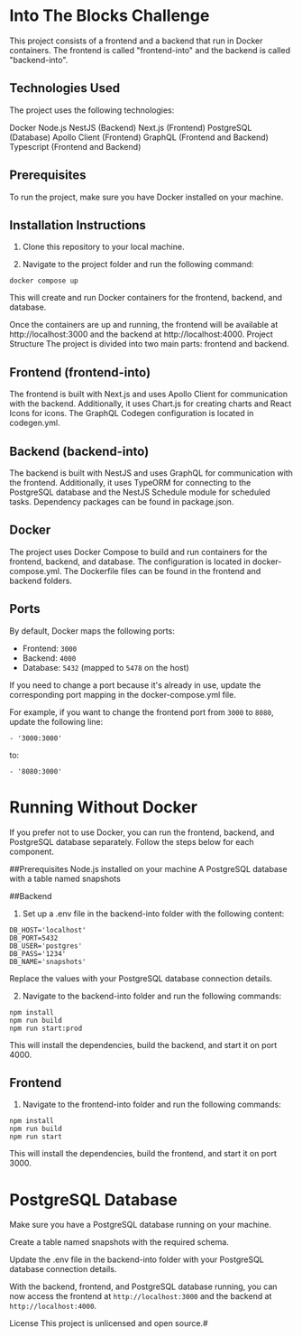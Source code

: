 # Into The Blocks Challenge
This project consists of a frontend and a backend that run in Docker containers. The frontend is called "frontend-into" and the backend is called "backend-into".

## Technologies Used
The project uses the following technologies:

Docker
Node.js
NestJS (Backend)
Next.js (Frontend)
PostgreSQL (Database)
Apollo Client (Frontend)
GraphQL (Frontend and Backend)
Typescript (Frontend and Backend)

## Prerequisites
To run the project, make sure you have Docker installed on your machine.

## Installation Instructions
   1. Clone this repository to your local machine.

   2. Navigate to the project folder and run the following command:

```
docker compose up
```
This will create and run Docker containers for the frontend, backend, and database.

Once the containers are up and running, the frontend will be available at http://localhost:3000 and the backend at http://localhost:4000.
Project Structure
The project is divided into two main parts: frontend and backend.

## Frontend (frontend-into)
The frontend is built with Next.js and uses Apollo Client for communication with the backend. Additionally, it uses Chart.js for creating charts and React Icons for icons. The GraphQL Codegen configuration is located in codegen.yml.

## Backend (backend-into)
The backend is built with NestJS and uses GraphQL for communication with the frontend. Additionally, it uses TypeORM for connecting to the PostgreSQL database and the NestJS Schedule module for scheduled tasks. Dependency packages can be found in package.json.

## Docker
The project uses Docker Compose to build and run containers for the frontend, backend, and database. The configuration is located in docker-compose.yml. The Dockerfile files can be found in the frontend and backend folders.

## Ports
By default, Docker maps the following ports:

- Frontend: `3000`
- Backend: `4000`
- Database: `5432` (mapped to `5478` on the host)

If you need to change a port because it's already in use, update the corresponding port mapping in the docker-compose.yml file.

For example, if you want to change the frontend port from `3000` to `8080`, update the following line:

```
- '3000:3000'
```
to:

```
- '8080:3000'
```

# Running Without Docker
If you prefer not to use Docker, you can run the frontend, backend, and PostgreSQL database separately. Follow the steps below for each component.

 ##Prerequisites
Node.js installed on your machine
A PostgreSQL database with a table named snapshots

##Backend

1. Set up a .env file in the backend-into folder with the following content:

```
DB_HOST='localhost'
DB_PORT=5432
DB_USER='postgres'
DB_PASS='1234'
DB_NAME='snapshots'
```
Replace the values with your PostgreSQL database connection details.

2. Navigate to the backend-into folder and run the following commands:

```
npm install
npm run build
npm run start:prod
```
This will install the dependencies, build the backend, and start it on port 4000.

## Frontend
1. Navigate to the frontend-into folder and run the following commands:
```
npm install
npm run build
npm run start
```
This will install the dependencies, build the frontend, and start it on port 3000.

# PostgreSQL Database
Make sure you have a PostgreSQL database running on your machine.

Create a table named snapshots with the required schema.

Update the .env file in the backend-into folder with your PostgreSQL database connection details.

With the backend, frontend, and PostgreSQL database running, you can now access the frontend at `http://localhost:3000` and the backend at `http://localhost:4000`.

License
This project is unlicensed and open source.#
